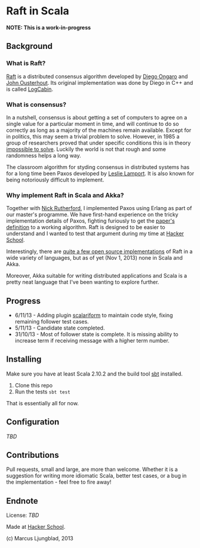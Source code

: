 # Raft in Scala

**NOTE: This is a work-in-progress** 

## Background

### What is Raft?

[Raft](http://raftconsensus.github.io/) is a distributed consensus algorithm developed by [Diego Ongaro](https://twitter.com/ongardie) and [John Ousterhout](http://www.stanford.edu/~ouster/). Its original implementation was done by Diego in C++ and is called [LogCabin](https://github.com/logcabin/logcabin).  

### What is consensus? 

In a nutshell, consensus is about getting a set of computers to agree on a single value for a particular moment in time, and will continue to do so correctly as long as a majority of the machines remain available. Except for in politics, this may seem a trivial problem to solve. However, in 1985 a group of researchers proved that under specific conditions this is in theory [impossible to solve](http://dl.acm.org/citation.cfm?id=214121). Luckily the world is not that rough and some randomness helps a long way. 

The classroom algorithm for styding consensus in distributed systems has for a long time been Paxos developed by [Leslie Lamport](http://research.microsoft.com/en-us/um/people/lamport/). It is also known for being notoriously difficult to implement.

### Why implement Raft in Scala and Akka?

Together with [Nick Rutherford](https://github.com/nruth/gaoler), I implemented Paxos using Erlang as part of our master's programme. We have first-hand experience on the tricky implementation details of Paxos, fighting furiously to get the [paper's definition](http://research.microsoft.com/en-us/um/people/lamport/pubs/lamport-paxos.pdf) to a working algorithm. Raft is designed to be easier to understand and I wanted to test that argument during my time at [Hacker School](http://hackerschool.com). 

Interestingly, there are [quite a few open source implementations](http://raftconsensus.github.io/#implementations) of Raft in a wide variety of languages, but as of yet (Nov 1, 2013) none in Scala and Akka.

Moreover, Akka suitable for writing distributed applications and Scala is a pretty neat language that I've been wanting to explore further.  

## Progress

* 6/11/13 - Adding plugin [scalariform](https://github.com/mdr/scalariform) to maintain code style, fixing remaining follower test cases.
* 5/11/13 - Candidate state completed.
* 31/10/13 - Most of follower state is complete. It is missing ability to increase term if receiving message with a higher term number. 

## Installing

Make sure you have at least Scala 2.10.2 and the build tool [sbt](http://www.scala-sbt.org/) installed. 

1. Clone this repo
2. Run the tests `sbt test`

That is essentially all for now. 

## Configuration

_TBD_

## Contributions

Pull requests, small and large, are more than welcome. Whether it is a suggestion for writing more idiomatic Scala, better test cases, or a bug in the implementation - feel free to fire away! 

## Endnote

License: _TBD_

Made at [Hacker School](http://hackerschool.com).

(c) Marcus Ljungblad, 2013

